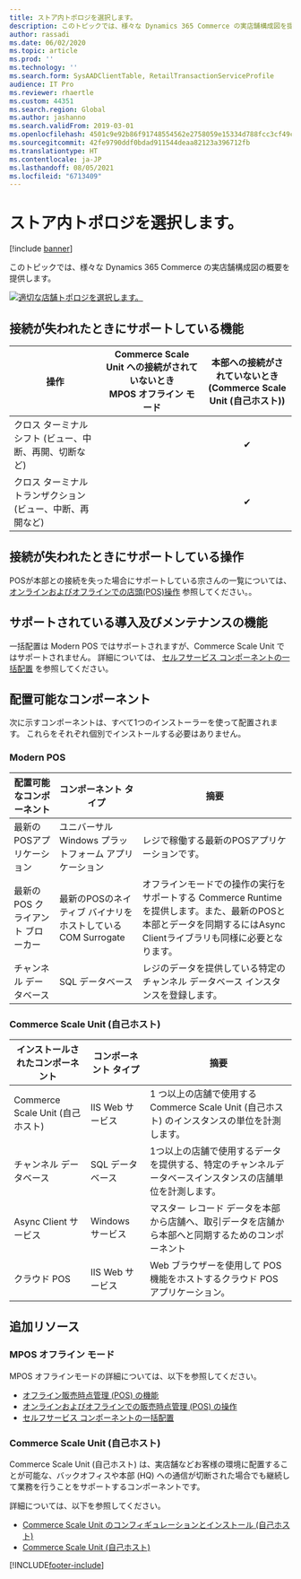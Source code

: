 ```yaml
---
title: ストア内トポロジを選択します。
description: このトピックでは、様々な Dynamics 365 Commerce の実店舗構成図を提供します。
author: rassadi
ms.date: 06/02/2020
ms.topic: article
ms.prod: ''
ms.technology: ''
ms.search.form: SysAADClientTable, RetailTransactionServiceProfile
audience: IT Pro
ms.reviewer: rhaertle
ms.custom: 44351
ms.search.region: Global
ms.author: jashanno
ms.search.validFrom: 2019-03-01
ms.openlocfilehash: 4501c9e92b86f91748554562e2758059e15334d788fcc3cf49cb179064c2f3ad
ms.sourcegitcommit: 42fe9790ddf0bdad911544deaa82123a396712fb
ms.translationtype: HT
ms.contentlocale: ja-JP
ms.lasthandoff: 08/05/2021
ms.locfileid: "6713409"
---
```

# <a name="select-an-in-store-topology"></a>ストア内トポロジを選択します。

[!include [banner](../../includes/banner.md)]

このトピックでは、様々な Dynamics 365 Commerce の実店舗構成図の概要を提供します。 

<a href="/dynamics365/unified-operations/retail/dev-itpro/media/channel/instore/topology.jpg" rel="some text">![適切な店舗トポロジを選択します。](media/CHANNEL/INSTORE/Topology.jpg)</a>

## <a name="supported-capabilities-when-connectivity-is-lost"></a>接続が失われたときにサポートしている機能
| 操作 | Commerce Scale Unit への接続がされていないとき<br>MPOS オフライン モード | 本部への接続がされていないとき<br>(Commerce Scale Unit (自己ホスト)) |
| --- | :-: | :-: |
| クロス ターミナル シフト (ビュー、中断、再開、切断など) | | ✔ | 
| クロス ターミナル トランザクション (ビュー、中断、再開など)  | | ✔ |

## <a name="supported-operations-when-connectivity-is-lost"></a>接続が失われたときにサポートしている操作
POSが本部との接続を失った場合にサポートしている宗さんの一覧については、 [オンラインおよびオフラインでの店頭(POS)操作](/dynamics365/unified-operations/retail/pos-operations) 参照してください。。

## <a name="supported-deployment-and-maintenance-capabilities"></a>サポートされている導入及びメンテナンスの機能
一括配置は Modern POS ではサポートされますが、Commerce Scale Unit ではサポートされません。 詳細については、 [セルフサービス コンポーネントの一括配置](/dynamics365/unified-operations/retail/dev-itpro/retail-mass-deployment) を参照してください。

## <a name="deployed-components"></a>配置可能なコンポーネント
次に示すコンポーネントは、すべて1つのインストーラーを使って配置されます。 これらをそれぞれ個別でインストールする必要はありません。

### <a name="modern-pos"></a>Modern POS
| 配置可能なコンポーネント | コンポーネント タイプ | 摘要 |
| --- | --- | --- |
| 最新のPOSアプリケーション | ユニバーサル Windows プラットフォーム アプリケーション | レジで稼働する最新のPOSアプリケーションです。 |
| 最新のPOS クライアント ブローカー | 最新のPOSのネイティブ バイナリをホストしているCOM Surrogate | オフラインモードでの操作の実行をサポートする Commerce Runtime を提供します。また、最新のPOSと本部とデータを同期するにはAsync Clientライブラリも同様に必要となります。 | 
| チャンネル データベース | SQL データベース | レジのデータを提供している特定のチャンネル データベース インスタンスを登録します。

### <a name="commerce-scale-unit-self-hosted"></a>Commerce Scale Unit (自己ホスト)
| インストールされたコンポーネント | コンポーネント タイプ | 摘要 |
| --- | --- | --- |
| Commerce Scale Unit (自己ホスト) | IIS Web サービス | 1 つ以上の店舗で使用する Commerce Scale Unit (自己ホスト) のインスタンスの単位を計測します。 |
| チャンネル データベース | SQL データベース | 1つ以上の店舗で使用するデータを提供する、特定のチャンネルデータベースインスタンスの店舗単位を計測します。 |
| Async Client サービス | Windows サービス | マスター レコード データを本部から店舗へ、取引データを店舗から本部へと同期するためのコンポーネント |
| クラウド POS | IIS Web サービス | Web ブラウザーを使用して POS 機能をホストするクラウド POS アプリケーション。 |

## <a name="additional-resources"></a>追加リソース
### <a name="mpos-offline-mode"></a>MPOS オフライン モード
MPOS オフラインモードの詳細については、以下を参照してください。
- [オフライン販売時点管理 (POS) の機能](/dynamics365/unified-operations/retail/pos-offline-functionality)
- [オンラインおよびオフラインでの販売時点管理 (POS) の操作](/dynamics365/unified-operations/retail/pos-operations)
- [セルフサービス コンポーネントの一括配置](/dynamics365/unified-operations/retail/dev-itpro/retail-mass-deployment)

### <a name="commerce-scale-unit-self-hosted"></a>Commerce Scale Unit (自己ホスト)
Commerce Scale Unit (自己ホスト) は、実店舗などお客様の環境に配置することが可能な、バックオフィスや本部 (HQ) への通信が切断された場合でも継続して業務を行うことをサポートするコンポーネントです。 

詳細については、以下を参照してください。
- [Commerce Scale Unit のコンフィギュレーションとインストール (自己ホスト)](/dynamics365/unified-operations/retail/dev-itpro/retail-store-scale-unit-configuration-installation)
- [Commerce Scale Unit (自己ホスト)](/dynamics365/unified-operations/retail/dev-itpro/retail-store-system-begin)


[!INCLUDE[footer-include](../../includes/footer-banner.md)]